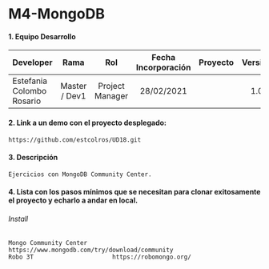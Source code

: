 # M4-MongoDB

#### 1. Equipo Desarrollo 
| Developer | Rama | Rol | Fecha Incorporación | Proyecto | Versión |
| --- | :---:  | :---:  | :---:  | :---: | :---:  |
| Estefania Colombo Rosario | Master / Dev1 | Project Manager | 28/02/2021 |   | 1.0  |

#### 2. Link a un demo con el proyecto desplegado:
```
https://github.com/estcolros/UD18.git
```

#### 3. Descripción 
```
Ejercicios con MongoDB Community Center.
```

#### 4. Lista con los pasos mínimos que se necesitan para clonar exitosamente el proyecto y echarlo a andar en local.
###### Install
```
Mongo Community Center       https://www.mongodb.com/try/download/community
Robo 3T                      https://robomongo.org/
```
